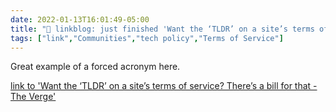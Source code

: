 ```yaml
---
date: 2022-01-13T16:01:49-05:00
title: "🔗 linkblog: just finished 'Want the ‘TLDR’ on a site’s terms of service? There’s a bill for that - The Verge'"
tags: ["link","Communities","tech policy","Terms of Service"]
---
```

Great example of a forced acronym here.
 
[link to 'Want the ‘TLDR’ on a site’s terms of service? There’s a bill for that - The Verge'](https://www.theverge.com/2022/1/13/22882110/tldr-act-lori-trahan-lujan-cassidy-facebook-twitter-terms-of-service-agreement)
